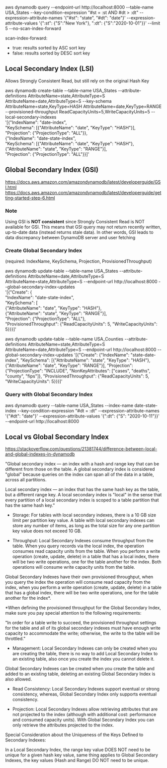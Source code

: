 aws dynamodb query --endpoint-url http://localhost:8000 --table-name USA_States --key-condition-expression "#st = :st AND #dt > :dt" --expression-attribute-names '{"#st": "state", "#dt": "date"}'  --expression-attribute-values '{":st": {"S":"New York"}, ":dt": {"S":"2020-10-01"}}' --limit 5 --no-scan-index-forward

scan-index-forward:
  - true: results sorted by ASC sort key
  - false: results sorted by DESC sort key

## Local Secondary Index (LSI)

Allows Strongly Consistent Read, but still rely on the original Hash Key

aws dynamodb create-table --table-name USA_States --attribute-definitions AttributeName=state,AttributeType=S AttributeName=date,AttributeType=S --key-schema AttributeName=state,KeyType=HASH AttributeName=date,KeyType=RANGE --provisioned-throughput ReadCapacityUnits=5,WriteCapacityUnits=5 --local-secondary-indexes \
'[{"IndexName": "date-index", \
"KeySchema": [{"AttributeName": "date", "KeyType": "HASH"}], \
"Projection": {"ProjectionType": "ALL"}}, \
{"IndexName": "date-state-index", \
"KeySchema": [{"AttributeName": "date", "KeyType": "HASH"}, \
{"AttributeName": "state", "KeyType": "RANGE"}], \
"Projection": {"ProjectionType": "ALL"}}]'

## Global Secondary Index (GSI)
https://docs.aws.amazon.com/amazondynamodb/latest/developerguide/GSI.html
https://docs.aws.amazon.com/amazondynamodb/latest/developerguide/getting-started-step-6.html

### Note
Using GSI is **NOT consistent** since Strongly Consistent Read is NOT available for GSI. This means that GSI query may not return recently written, up-to-date data (instead returns stale data). In other words, GSI leads to data discrepancy between DynamoDB server and user fetching

### Create Global Secondary Index
(required: IndexName, KeySchema, Projection, ProvisionedThroughput)

aws dynamodb update-table --table-name USA_States --attribute-definitions AttributeName=date,AttributeType=S AttributeName=state,AttributeType=S --endpoint-url http://localhost:8000 --global-secondary-index-updates \
'[{"Create": { \
  "IndexName": "date-state-index", \
  "KeySchema": [ \
    {"AttributeName": "date", "KeyType": "HASH"}, \
    {"AttributeName": "state", "KeyType": "RANGE"}], \
  "Projection": {"ProjectionType": "ALL"}, \
  "ProvisionedThroughput": {"ReadCapacityUnits": 5, "WriteCapacityUnits": 5}}}]'

aws dynamodb update-table --table-name USA_Counties --attribute-definitions AttributeName=state,AttributeType=S AttributeName=date,AttributeType=S --endpoint-url http://localhost:8000 --global-secondary-index-updates '[{"Create": {"IndexName": "state-date-index", "KeySchema": [{"AttributeName": "state", "KeyType": "HASH"}, {"AttributeName": "date", "KeyType": "RANGE"}], "Projection": {"ProjectionType": "INCLUDE", "NonKeyAttributes": ["cases", "deaths", "county", "fips"]}, "ProvisionedThroughput": {"ReadCapacityUnits": 5, "WriteCapacityUnits": 5}}}]'

### Query with Global Secondary Index
aws dynamodb query --table-name USA_States --index-name date-state-index --key-condition-expression "#dt = :dt" --expression-attribute-names '{"#dt": "date"}' --expression-attribute-values '{":dt": {"S": "2020-10-11"}}' --endpoint-url http://localhost:8000


## Local vs Global Secondary Index
https://stackoverflow.com/questions/21381744/difference-between-local-and-global-indexes-in-dynamodb

"Global secondary index — an index with a hash and range key that can be different from those on the table. A global secondary index is considered "global" because queries on the index can span all of the data in a table, across all partitions.

Local secondary index — an index that has the same hash key as the table, but a different range key. A local secondary index is "local" in the sense that every partition of a local secondary index is scoped to a table partition that has the same hash key."

- Storage:
For tables with local secondary indexes, there is a 10 GB size limit per partition key value. A table with local secondary indexes can store any number of items, as long as the total size for any one partition key value does not exceed 10 GB.

- Throughput:
Local Secondary Indexes consume throughput from the table. When you query records via the local index, the operation consumes read capacity units from the table. When you perform a write operation (create, update, delete) in a table that has a local index, there will be two write operations, one for the table another for the index. Both operations will consume write capacity units from the table.

Global Secondary Indexes have their own provisioned throughput, when you query the index the operation will consume read capacity from the index, when you perform a write operation (create, update, delete) in a table that has a global index, there will be two write operations, one for the table another for the index*.

*When defining the provisioned throughput for the Global Secondary Index, make sure you pay special attention to the following requirements:

"In order for a table write to succeed, the provisioned throughput settings for the table and all of its global secondary indexes must have enough write capacity to accommodate the write; otherwise, the write to the table will be throttled."

- Management:
Local Secondary Indexes can only be created when you are creating the table, there is no way to add Local Secondary Index to an existing table, also once you create the index you cannot delete it.

Global Secondary Indexes can be created when you create the table and added to an existing table, deleting an existing Global Secondary Index is also allowed.

- Read Consistency:
Local Secondary Indexes support eventual or strong consistency, whereas, Global Secondary Index only supports eventual consistency.

- Projection:
Local Secondary Indexes allow retrieving attributes that are not projected to the index (although with additional cost: performance and consumed capacity units). With Global Secondary Index you can only retrieve the attributes projected to the index.

Special Consideration about the Uniqueness of the Keys Defined to Secondary Indexes:

In a Local Secondary Index, the range key value DOES NOT need to be unique for a given hash key value, same thing applies to Global Secondary Indexes, the key values (Hash and Range) DO NOT need to be unique.
